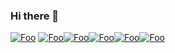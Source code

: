 ### Hi there 👋
[![Foo](https://eadn-wc03-4064062.nxedge.io/cdn/wp-content/uploads/2020/08/cncf_logos2.png)](https://www.credential.net/profile/josephlopez30/wallet#gs.3f5moqm)
[![Foo](https://api.accredible.com/v1/frontend/credential_website_embed_image/badge/33717954)](https://www.credential.net/profile/josephlopez30/wallet#gs.3f5moq)[![Foo](https://api.accredible.com/v1/frontend/credential_website_embed_image/badge/26673762)](https://www.credential.net/profile/josephlopez30/wallet#gs.3f5moq)[![Foo](https://api.accredible.com/v1/frontend/credential_website_embed_image/badge/14349702)](https://www.credential.net/profile/josephlopez30/wallet#gs.3f5moq)[![Foo](https://api.accredible.com/v1/frontend/credential_website_embed_image/badge/13878741)](https://www.credential.net/profile/josephlopez30/wallet#gs.3f5moq)[![Foo](https://api.accredible.com/v1/frontend/credential_website_embed_image/badge/13752285)](https://www.credential.net/profile/josephlopez30/wallet#gs.3f5moqm)

<!--
**Lapeyus/lapeyus** is a ✨ _special_ ✨ repository because its `README.md` (this file) appears on your GitHub profile.

Here are some ideas to get you started:

- 🔭 I’m currently working on ...
- 🌱 I’m currently learning ...
- 👯 I’m looking to collaborate on ...
- 🤔 I’m looking for help with ...
- 💬 Ask me about ...
- 📫 How to reach me: ...
- 😄 Pronouns: ...
- ⚡ Fun fact: ...
-->
